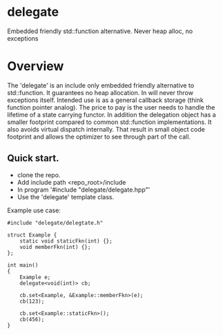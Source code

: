 # delegate
Embedded friendly std::function alternative. Never heap alloc, no exceptions

# Overview
The 'delegate' is an include only embedded friendly alternative to std::function.
It guarantees no heap allocation. In will never throw exceptions itself.
Intended use is as a general callback storage (think function pointer analog).
The price to pay is the user needs to handle the lifetime of a state carrying
functor.
In addition the delegation object has a smaller footprint compared to common std::function implementations. It also avoids virtual dispatch internally. That result in small object code footprint and allows the optimizer to see through part of the call.


## Quick start.
- clone the repo.
- Add include path <repo_root>/include
- In program '#include "delegate/delegate.hpp"'
- Use the 'delegate' template class.

Example use case:

    #include "delegate/delegtate.h"
    
    struct Example {
	    static void staticFkn(int) {};
	    void memberFkn(int) {};
    };

    int main() 
    {
	    Example e;
        delegate<void(int)> cb;
    
        cb.set<Example, &Example::memberFkn>(e);
        cb(123);
    
        cb.set<Example::staticFkn>();
        cb(456);
    }

